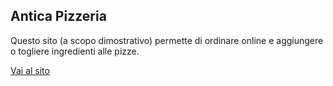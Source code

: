 ## Antica Pizzeria
Questo sito (a scopo dimostrativo) permette di ordinare online e aggiungere o togliere ingredienti alle pizze.<br />

[Vai al sito](https://giuse-dev.github.io/pizzeria/)
